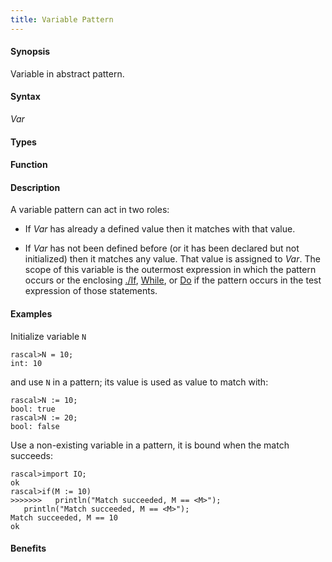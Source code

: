 ```yaml
---
title: Variable Pattern
---
```


#### Synopsis

Variable in abstract pattern.

#### Syntax

_Var_

#### Types

#### Function

#### Description

A variable pattern can act in two roles:

* If _Var_ has already a defined value then it matches with that value.

*  If _Var_ has not been defined before (or it has been declared but not initialized) then it matches any value. 
    That value is assigned to _Var_. The scope of this variable is the outermost expression in which the pattern occurs
or the enclosing [./If](/docs/Rascal/Statements/If), [While](/docs/Rascal/Statements/While), or [Do](/docs/Rascal/Statements/Do) if the pattern occurs in the test expression of those statements.

#### Examples

Initialize variable `N`

```rascal-shell
rascal>N = 10;
int: 10
```
and use `N` in a pattern; its value is used as value to match with:

```rascal-shell
rascal>N := 10;
bool: true
rascal>N := 20;
bool: false
```
Use a non-existing variable in a pattern, it is bound when the match succeeds:

```rascal-shell
rascal>import IO;
ok
rascal>if(M := 10)
>>>>>>>   println("Match succeeded, M == <M>");
   println("Match succeeded, M == <M>");
Match succeeded, M == 10
ok
```

#### Benefits


